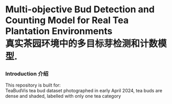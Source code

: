 # Multi-objective Bud Detection and Counting Model for Real Tea Plantation Environments<br>真实茶园环境中的多目标芽检测和计数模型.
### Introduction  介绍<br>
This repository is built for:<br>
TeaBudVis tea bud dataset photographed in early April 2024, tea buds are dense and shaded, labelled with only one tea category<br>
